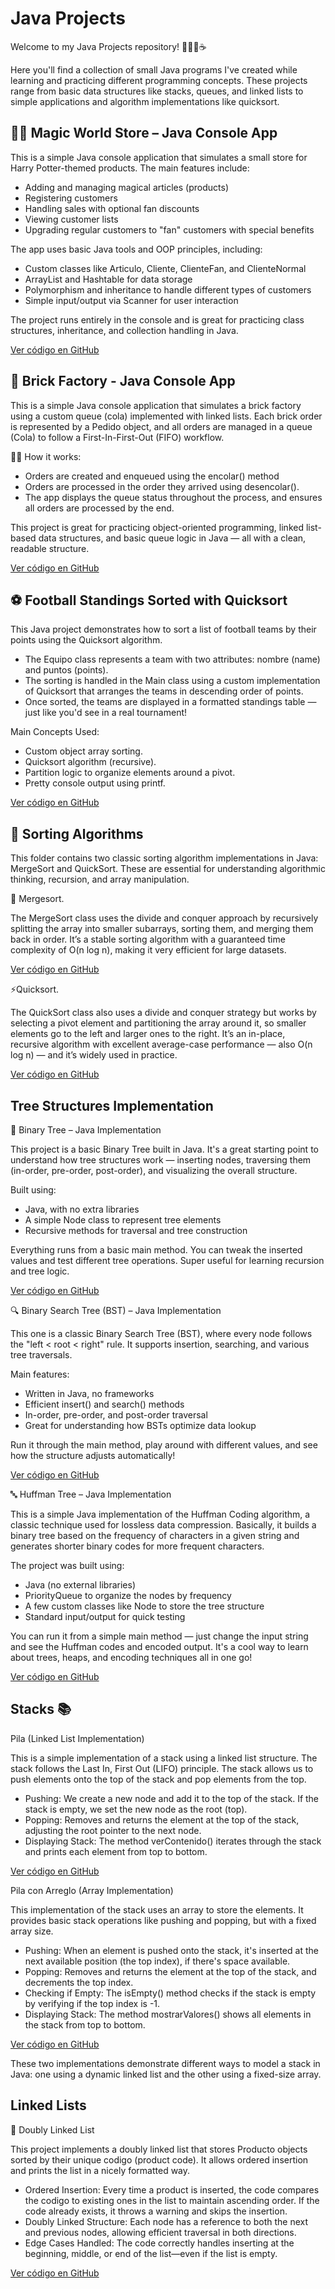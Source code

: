 # Java Projects

Welcome to my Java Projects repository! 👩🏻‍💻☕

Here you'll find a collection of small Java programs I've created while learning and practicing different programming concepts. These projects range from basic data structures like stacks, queues, and linked lists to simple applications and algorithm implementations like quicksort.

## 🧙‍♂️ Magic World Store – Java Console App

This is a simple Java console application that simulates a small store for Harry Potter-themed products. The main features include:

- Adding and managing magical articles (products)
- Registering customers
- Handling sales with optional fan discounts
- Viewing customer lists
- Upgrading regular customers to "fan" customers with special benefits

The app uses basic Java tools and OOP principles, including:

- Custom classes like Articulo, Cliente, ClienteFan, and ClienteNormal
- ArrayList and Hashtable for data storage
- Polymorphism and inheritance to handle different types of customers
- Simple input/output via Scanner for user interaction

The project runs entirely in the console and is great for practicing class structures, inheritance, and collection handling in Java.

[Ver código en GitHub](https://github.com/juli3tag/Proyectos/tree/main/java/TiendaHP)

## 🧱 Brick Factory - Java Console App

This is a simple Java console application that simulates a brick factory using a custom queue (cola) implemented with linked lists. Each brick order is represented by a Pedido object, and all orders are managed in a queue (Cola) to follow a First-In-First-Out (FIFO) workflow.

👩‍💻 How it works:

- Orders are created and enqueued using the encolar() method
- Orders are processed in the order they arrived using desencolar().
- The app displays the queue status throughout the process, and ensures all orders are processed by the end.

This project is great for practicing object-oriented programming, linked list-based data structures, and basic queue logic in Java — all with a clean, readable structure.

[Ver código en GitHub](https://github.com/juli3tag/Proyectos/tree/main/java/ColaListasEnlazadas)


## ⚽ Football Standings Sorted with Quicksort

This Java project demonstrates how to sort a list of football teams by their points using the Quicksort algorithm.

- The Equipo class represents a team with two attributes: nombre (name) and puntos (points).
- The sorting is handled in the Main class using a custom implementation of Quicksort that arranges the teams in descending order of points.
- Once sorted, the teams are displayed in a formatted standings table — just like you'd see in a real tournament!

Main Concepts Used:

- Custom object array sorting.
- Quicksort algorithm (recursive).
- Partition logic to organize elements around a pivot.
- Pretty console output using printf.

[Ver código en GitHub](https://github.com/juli3tag/Proyectos/blob/main/java/Quicksort/Main.java)


## 🔢 Sorting Algorithms

This folder contains two classic sorting algorithm implementations in Java: MergeSort and QuickSort. These are essential for understanding algorithmic thinking, recursion, and array manipulation.

🧩 Mergesort.

The MergeSort class uses the divide and conquer approach by recursively splitting the array into smaller subarrays, sorting them, and merging them back in order. It’s a stable sorting algorithm with a guaranteed time complexity of O(n log n), making it very efficient for large datasets.

[Ver código en GitHub](https://github.com/juli3tag/Proyectos/blob/main/java/Ordenamiento/MergeSort.java)

⚡Quicksort.

The QuickSort class also uses a divide and conquer strategy but works by selecting a pivot element and partitioning the array around it, so smaller elements go to the left and larger ones to the right. It’s an in-place, recursive algorithm with excellent average-case performance — also O(n log n) — and it’s widely used in practice.

[Ver código en GitHub](https://github.com/juli3tag/Proyectos/blob/main/java/Ordenamiento/QuickSort.java)

## Tree Structures Implementation

🌳 Binary Tree – Java Implementation

This project is a basic Binary Tree built in Java. It's a great starting point to understand how tree structures work — inserting nodes, traversing them (in-order, pre-order, post-order), and visualizing the overall structure.

Built using:
- Java, with no extra libraries
- A simple Node class to represent tree elements
- Recursive methods for traversal and tree construction

Everything runs from a basic main method. You can tweak the inserted values and test different tree operations. Super useful for learning recursion and tree logic.

[Ver código en GitHub](https://github.com/juli3tag/Proyectos/tree/main/java/Arboles/ArbolBinario)

🔍 Binary Search Tree (BST) – Java Implementation

This one is a classic Binary Search Tree (BST), where every node follows the "left < root < right" rule. It supports insertion, searching, and various tree traversals.

Main features:

- Written in Java, no frameworks
- Efficient insert() and search() methods
- In-order, pre-order, and post-order traversal
- Great for understanding how BSTs optimize data lookup

Run it through the main method, play around with different values, and see how the structure adjusts automatically!

[Ver código en GitHub](https://github.com/juli3tag/Proyectos/tree/main/java/Arboles/ABB)

🔤 Huffman Tree – Java Implementation

This is a simple Java implementation of the Huffman Coding algorithm, a classic technique used for lossless data compression. Basically, it builds a binary tree based on the frequency of characters in a given string and generates shorter binary codes for more frequent characters.

The project was built using:

- Java (no external libraries)
- PriorityQueue to organize the nodes by frequency
- A few custom classes like Node to store the tree structure
- Standard input/output for quick testing

You can run it from a simple main method — just change the input string and see the Huffman codes and encoded output. It's a cool way to learn about trees, heaps, and encoding techniques all in one go!

[Ver código en GitHub](https://github.com/juli3tag/Proyectos/tree/main/java/Arboles/Huffman)

## Stacks 📚

Pila (Linked List Implementation)

This is a simple implementation of a stack using a linked list structure. The stack follows the Last In, First Out (LIFO) principle. The stack allows us to push elements onto the top of the stack and pop elements from the top.

- Pushing: We create a new node and add it to the top of the stack. If the stack is empty, we set the new node as the root (top).
- Popping: Removes and returns the element at the top of the stack, adjusting the root pointer to the next node.
- Displaying Stack: The method verContenido() iterates through the stack and prints each element from top to bottom.

[Ver código en GitHub](https://github.com/juli3tag/Proyectos/tree/main/java/Pilas)

Pila con Arreglo (Array Implementation)

This implementation of the stack uses an array to store the elements. It provides basic stack operations like pushing and popping, but with a fixed array size.

- Pushing: When an element is pushed onto the stack, it's inserted at the next available position (the top index), if there's space available.
- Popping: Removes and returns the element at the top of the stack, and decrements the top index.
- Checking if Empty: The isEmpty() method checks if the stack is empty by verifying if the top index is -1.
- Displaying Stack: The method mostrarValores() shows all elements in the stack from top to bottom.

[Ver código en GitHub](https://github.com/juli3tag/Proyectos/tree/main/java/PilaconArreglo)

These two implementations demonstrate different ways to model a stack in Java: one using a dynamic linked list and the other using a fixed-size array.

## Linked Lists

🎀 Doubly Linked List

This project implements a doubly linked list that stores Producto objects sorted by their unique codigo (product code). It allows ordered insertion and prints the list in a nicely formatted way.

- Ordered Insertion: Every time a product is inserted, the code compares the codigo to existing ones in the list to maintain ascending order. If the code already exists, it throws a warning and skips the insertion.
- Doubly Linked Structure: Each node has a reference to both the next and previous nodes, allowing efficient traversal in both directions.
- Edge Cases Handled: The code correctly handles inserting at the beginning, middle, or end of the list—even if the list is empty.


[Ver código en GitHub](https://github.com/juli3tag/Proyectos/blob/main/java/Quicksort/Main.java)
